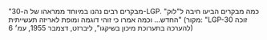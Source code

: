 "מבקרים רבים נהנו במיוחד ממראהו של ה-30-LGP. כמה מבקרים הביעו חיבה ל"לוּק" החדש... וכמה אמרו כי זוהי דוגמה ומופת לאריזה תעשייתית" (מקור: "LGP-30 זוכה להערכה בתערוכת מיכון בשיקגו", ליברזט, דצמבר 1955, עמ׳ 6)
